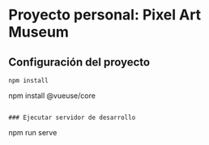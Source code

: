 # Proyecto personal: Pixel Art Museum

## Configuración del proyecto

```
npm install
```

npm install @vueuse/core
```

### Ejecutar servidor de desarrollo

```

npm run serve

```

